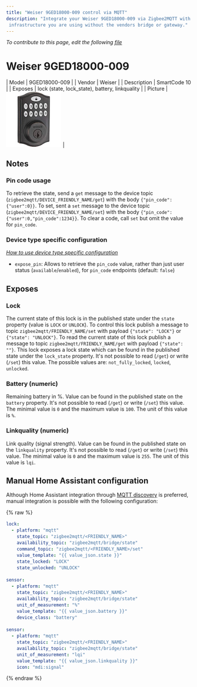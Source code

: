 ```yaml
---
title: "Weiser 9GED18000-009 control via MQTT"
description: "Integrate your Weiser 9GED18000-009 via Zigbee2MQTT with whatever smart home
 infrastructure you are using without the vendors bridge or gateway."
---
```


*To contribute to this page, edit the following
[file](https://github.com/Koenkk/zigbee2mqtt.io/blob/master/docs/devices/9GED18000-009.md)*

# Weiser 9GED18000-009

| Model | 9GED18000-009  |
| Vendor  | Weiser  |
| Description | SmartCode 10 |
| Exposes | lock (state, lock_state), battery, linkquality |
| Picture | ![Weiser 9GED18000-009](../images/devices/9GED18000-009.jpg) |

## Notes


### Pin code usage
To retrieve the state, send a `get` message to the device topic (`zigbee2mqtt/DEVICE_FRIENDLY_NAME/get`) with the body `{"pin_code":{"user":0}}`. To set, sent a `set` message to the device topic (`zigbee2mqtt/DEVICE_FRIENDLY_NAME/set`) with the body `{"pin_code":{"user":0,"pin_code":1234}}`. To clear a code, call `set` but omit the value for `pin_code`.

### Device type specific configuration
*[How to use device type specific configuration](../information/configuration.md)*

* `expose_pin`: Allows to retrieve the `pin_code` value, rather than just user status (`available`/`enabled`), for `pin_code` endpoints (default: `false`)



## Exposes
### Lock 
The current state of this lock is in the published state under the `state` property (value is `LOCK` or `UNLOCK`).
To control this lock publish a message to topic `zigbee2mqtt/FRIENDLY_NAME/set` with payload `{"state": "LOCK"}` or `{"state": "UNLOCK"}`.
To read the current state of this lock publish a message to topic `zigbee2mqtt/FRIENDLY_NAME/get` with payload `{"state": ""}`.
This lock exposes a lock state which can be found in the published state under the `lock_state` property. It's not possible to read (`/get`) or write (`/set`) this value. The possible values are: `not_fully_locked`, `locked`, `unlocked`.

### Battery (numeric)
Remaining battery in %.
Value can be found in the published state on the `battery` property.
It's not possible to read (`/get`) or write (`/set`) this value.
The minimal value is `0` and the maximum value is `100`.
The unit of this value is `%`.

### Linkquality (numeric)
Link quality (signal strength).
Value can be found in the published state on the `linkquality` property.
It's not possible to read (`/get`) or write (`/set`) this value.
The minimal value is `0` and the maximum value is `255`.
The unit of this value is `lqi`.

## Manual Home Assistant configuration
Although Home Assistant integration through [MQTT discovery](../integration/home_assistant) is preferred,
manual integration is possible with the following configuration:


{% raw %}
```yaml
lock:
  - platform: "mqtt"
    state_topic: "zigbee2mqtt/<FRIENDLY_NAME>"
    availability_topic: "zigbee2mqtt/bridge/state"
    command_topic: "zigbee2mqtt/<FRIENDLY_NAME>/set"
    value_template: "{{ value_json.state }}"
    state_locked: "LOCK"
    state_unlocked: "UNLOCK"

sensor:
  - platform: "mqtt"
    state_topic: "zigbee2mqtt/<FRIENDLY_NAME>"
    availability_topic: "zigbee2mqtt/bridge/state"
    unit_of_measurement: "%"
    value_template: "{{ value_json.battery }}"
    device_class: "battery"

sensor:
  - platform: "mqtt"
    state_topic: "zigbee2mqtt/<FRIENDLY_NAME>"
    availability_topic: "zigbee2mqtt/bridge/state"
    unit_of_measurement: "lqi"
    value_template: "{{ value_json.linkquality }}"
    icon: "mdi:signal"
```
{% endraw %}


